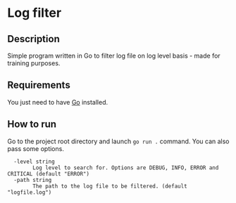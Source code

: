 # Log filter

## Description 
Simple program written in Go to filter log file on log level basis - made for training purposes.

## Requirements
You just need to have [Go](https://golang.org/dl/) installed.

## How to run
Go to the project root directory and launch `go run .` command. You can also pass some options.
```
  -level string
        Log level to search for. Options are DEBUG, INFO, ERROR and CRITICAL (default "ERROR")
  -path string
        The path to the log file to be filtered. (default "logfile.log")

```
